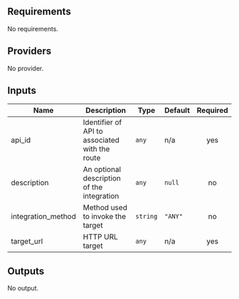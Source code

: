 ## Requirements

No requirements.

## Providers

No provider.

## Inputs

| Name | Description | Type | Default | Required |
|------|-------------|------|---------|:--------:|
| api\_id | Identifier of API to associated with the route | `any` | n/a | yes |
| description | An optional description of the integration | `any` | `null` | no |
| integration\_method | Method used to invoke the target | `string` | `"ANY"` | no |
| target\_url | HTTP URL target | `any` | n/a | yes |

## Outputs

No output.

